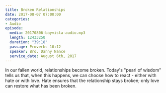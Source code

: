 ```yaml
---
title: Broken Relationships
date: 2017-08-07 07:00:00
categories:
- Audio
episode:
  media: 20170806-bayvista-audio.mp3
  length: 12433250
  duration: "39:18"
  passage: Proverbs 10:12
  speaker: Bro. Danny Nance
  service_date: August 6th, 2017
---
```

In our fallen world, relationships become broken. Today's "pearl of wisdom" tells us that, when this happens, we can choose how to react - either with hate or with love. Hate ensures that the relationship stays broken; only love can restore what has been broken.